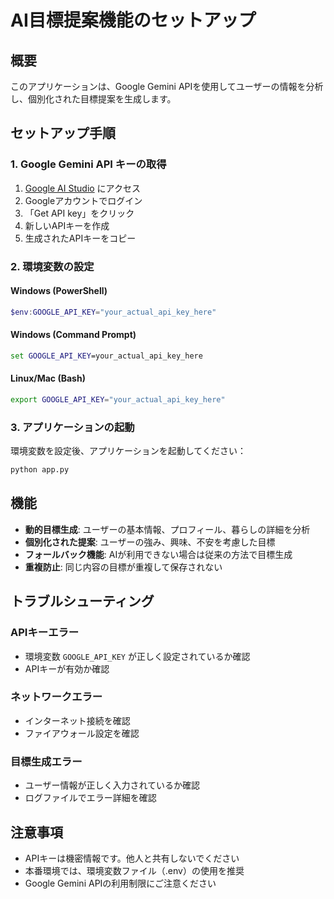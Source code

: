 # AI目標提案機能のセットアップ

## 概要
このアプリケーションは、Google Gemini APIを使用してユーザーの情報を分析し、個別化された目標提案を生成します。

## セットアップ手順

### 1. Google Gemini API キーの取得

1. [Google AI Studio](https://aistudio.google.com/) にアクセス
2. Googleアカウントでログイン
3. 「Get API key」をクリック
4. 新しいAPIキーを作成
5. 生成されたAPIキーをコピー

### 2. 環境変数の設定

#### Windows (PowerShell)
```powershell
$env:GOOGLE_API_KEY="your_actual_api_key_here"
```

#### Windows (Command Prompt)
```cmd
set GOOGLE_API_KEY=your_actual_api_key_here
```

#### Linux/Mac (Bash)
```bash
export GOOGLE_API_KEY="your_actual_api_key_here"
```

### 3. アプリケーションの起動

環境変数を設定後、アプリケーションを起動してください：

```bash
python app.py
```

## 機能

- **動的目標生成**: ユーザーの基本情報、プロフィール、暮らしの詳細を分析
- **個別化された提案**: ユーザーの強み、興味、不安を考慮した目標
- **フォールバック機能**: AIが利用できない場合は従来の方法で目標生成
- **重複防止**: 同じ内容の目標が重複して保存されない

## トラブルシューティング

### APIキーエラー
- 環境変数 `GOOGLE_API_KEY` が正しく設定されているか確認
- APIキーが有効か確認

### ネットワークエラー
- インターネット接続を確認
- ファイアウォール設定を確認

### 目標生成エラー
- ユーザー情報が正しく入力されているか確認
- ログファイルでエラー詳細を確認

## 注意事項

- APIキーは機密情報です。他人と共有しないでください
- 本番環境では、環境変数ファイル（.env）の使用を推奨
- Google Gemini APIの利用制限にご注意ください
